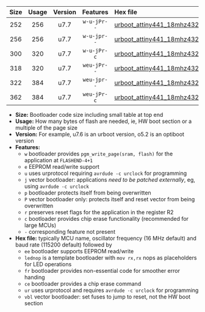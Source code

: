 |Size|Usage|Version|Features|Hex file|
|:-:|:-:|:-:|:-:|:--|
|252|256|u7.7|`w-u-jPr--`|[urboot_attiny441_18mhz432_9600bps_lednop_ur_vbl.hex](https://raw.githubusercontent.com/stefanrueger/urboot.hex/main/mcus/attiny441/fcpu_18mhz432/9600_bps/urboot_attiny441_18mhz432_9600bps_lednop_ur_vbl.hex)|
|256|256|u7.7|`w-u-jpr--`|[urboot_attiny441_18mhz432_9600bps_lednop_fr_ur_vbl.hex](https://raw.githubusercontent.com/stefanrueger/urboot.hex/main/mcus/attiny441/fcpu_18mhz432/9600_bps/urboot_attiny441_18mhz432_9600bps_lednop_fr_ur_vbl.hex)|
|300|320|u7.7|`w-u-jPr-c`|[urboot_attiny441_18mhz432_9600bps_lednop_fr_ce_ur_vbl.hex](https://raw.githubusercontent.com/stefanrueger/urboot.hex/main/mcus/attiny441/fcpu_18mhz432/9600_bps/urboot_attiny441_18mhz432_9600bps_lednop_fr_ce_ur_vbl.hex)|
|318|320|u7.7|`weu-jPr--`|[urboot_attiny441_18mhz432_9600bps_ee_lednop_ur_vbl.hex](https://raw.githubusercontent.com/stefanrueger/urboot.hex/main/mcus/attiny441/fcpu_18mhz432/9600_bps/urboot_attiny441_18mhz432_9600bps_ee_lednop_ur_vbl.hex)|
|322|384|u7.7|`weu-jpr--`|[urboot_attiny441_18mhz432_9600bps_ee_lednop_fr_ur_vbl.hex](https://raw.githubusercontent.com/stefanrueger/urboot.hex/main/mcus/attiny441/fcpu_18mhz432/9600_bps/urboot_attiny441_18mhz432_9600bps_ee_lednop_fr_ur_vbl.hex)|
|362|384|u7.7|`weu-jPr-c`|[urboot_attiny441_18mhz432_9600bps_ee_lednop_fr_ce_ur_vbl.hex](https://raw.githubusercontent.com/stefanrueger/urboot.hex/main/mcus/attiny441/fcpu_18mhz432/9600_bps/urboot_attiny441_18mhz432_9600bps_ee_lednop_fr_ce_ur_vbl.hex)|

- **Size:** Bootloader code size including small table at top end
- **Usage:** How many bytes of flash are needed, ie, HW boot section or a multiple of the page size
- **Version:** For example, u7.6 is an urboot version, o5.2 is an optiboot version
- **Features:**
  + `w` bootloader provides `pgm_write_page(sram, flash)` for the application at `FLASHEND-4+1`
  + `e` EEPROM read/write support
  + `u` uses urprotocol requiring `avrdude -c urclock` for programming
  + `j` vector bootloader: applications *need to be patched externally*, eg, using `avrdude -c urclock`
  + `p` bootloader protects itself from being overwritten
  + `P` vector bootloader only: protects itself and reset vector from being overwritten
  + `r` preserves reset flags for the application in the register R2
  + `c` bootloader provides chip erase functionality (recommended for large MCUs)
  + `-` corresponding feature not present
- **Hex file:** typically MCU name, oscillator frequency (16 MHz default) and baud rate (115200 default) followed by
  + `ee` bootloader supports EEPROM read/write
  + `lednop` is a template bootloader with `mov rx,rx` nops as placeholders for LED operations
  + `fr` bootloader provides non-essential code for smoother error handing
  + `ce` bootloader provides a chip erase command
  + `ur` uses urprotocol and requires `avrdude -c urclock` for programming
  + `vbl` vector bootloader: set fuses to jump to reset, not the HW boot section
